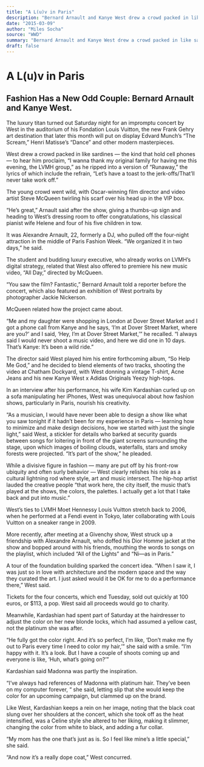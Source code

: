```yaml
---
title: "A L(u)v in Paris"
description: "Bernard Arnault and Kanye West drew a crowd packed in like sardines to hear him proclaim, “I wanna thank my original family for having me this evening, the LVMH group,” as he ripped into a version of ..."
date: "2015-03-09"
author: "Miles Socha"
source: "WWD"
summary: "Bernard Arnault and Kanye West drew a crowd packed in like sardines to hear him proclaim, “I wanna thank my original family for having me this evening, the LVMH group,” as he ripped into a version of “Runaway”. The young crowd went wild, with Oscar-winning film director and video artist Steve McQueen twirling his scarf over his head up in the VIP box."
draft: false
---
```


# A L(u)v in Paris

## Fashion Has a New Odd Couple: Bernard Arnault and Kanye West.

The luxury titan turned out Saturday night for an impromptu concert by West in the auditorium of his Fondation Louis Vuitton, the new Frank Gehry art destination that later this month will put on display Edvard Munch’s “The Scream,” Henri Matisse’s “Dance” and other modern masterpieces.

West drew a crowd packed in like sardines — the kind that hold cell phones — to hear him proclaim, “I wanna thank my original family for having me this evening, the LVMH group,” as he ripped into a version of “Runaway,” the lyrics of which include the refrain, “Let’s have a toast to the jerk-offs/That’ll never take work off.”

The young crowd went wild, with Oscar-winning film director and video artist Steve McQueen twirling his scarf over his head up in the VIP box.

“He’s great,” Arnault said after the show, giving a thumbs-up sign and heading to West’s dressing room to offer congratulations, his classical pianist wife Helene and four of his five children in tow.

It was Alexandre Arnault, 22, formerly a DJ, who pulled off the four-night attraction in the middle of Paris Fashion Week. “We organized it in two days,” he said.

The student and budding luxury executive, who already works on LVMH’s digital strategy, related that West also offered to premiere his new music video, “All Day,” directed by McQueen.

“You saw the film? Fantastic,” Bernard Arnault told a reporter before the concert, which also featured an exhibition of West portraits by photographer Jackie Nickerson.

McQueen related how the project came about.

“Me and my daughter were shopping in London at Dover Street Market and I got a phone call from Kanye and he says, ‘I’m at Dover Street Market, where are you?’ and I said, ‘Hey, I’m at Dover Street Market,’” he recalled. “I always said I would never shoot a music video, and here we did one in 10 days. That’s Kanye: It’s been a wild ride.”

The director said West played him his entire forthcoming album, “So Help Me God,” and he decided to blend elements of two tracks, shooting the video at Chatham Dockyard, with West donning a vintage T-shirt, Acne Jeans and his new Kanye West x Adidas Originals Yeezy high-tops.

In an interview after his performance, his wife Kim Kardashian curled up on a sofa manipulating her iPhones, West was unequivocal about how fashion shows, particularly in Paris, nourish his creativity.

“As a musician, I would have never been able to design a show like what you saw tonight if it hadn’t been for my experience in Paris — learning how to minimize and make design decisions, how we started with just the single light,” said West, a stickler for details who barked at security guards between songs for loitering in front of the giant screens surrounding the stage, upon which images of boiling clouds, waterfalls, stars and smoky forests were projected. “It’s part of the show,” he pleaded.

While a divisive figure in fashion — many are put off by his front-row ubiquity and often surly behavior — West clearly relishes his role as a cultural lightning rod where style, art and music intersect. The hip-hop artist lauded the creative people “that work here, the city itself, the music that’s played at the shows, the colors, the palettes. I actually get a lot that I take back and put into music.”

West’s ties to LVMH Moet Hennessy Louis Vuitton stretch back to 2006, when he performed at a Fendi event in Tokyo, later collaborating with Louis Vuitton on a sneaker range in 2009.

More recently, after meeting at a Givenchy show, West struck up a friendship with Alexandre Arnault, who doffed his Dior Homme jacket at the show and bopped around with his friends, mouthing the words to songs on the playlist, which included “All of the Lights” and “Ni—as in Paris.”

A tour of the foundation building sparked the concert idea. “When I saw it, I was just so in love with architecture and the modern space and the way they curated the art. I just asked would it be OK for me to do a performance there,” West said.

Tickets for the four concerts, which end Tuesday, sold out quickly at 100 euros, or $113, a pop. West said all proceeds would go to charity.

Meanwhile, Kardashian had spent part of Saturday at the hairdresser to adjust the color on her new blonde locks, which had assumed a yellow cast, not the platinum she was after.

“He fully got the color right. And it’s so perfect, I’m like, ‘Don’t make me fly out to Paris every time I need to color my hair,’” she said with a smile. “I’m happy with it. It’s a look. But I have a couple of shoots coming up and everyone is like, ‘Huh, what’s going on?’”

Kardashian said Madonna was partly the inspiration.

“I’ve always had references of Madonna with platinum hair. They’ve been on my computer forever, “ she said, letting slip that she would keep the color for an upcoming campaign, but clammed up on the brand.

Like West, Kardashian keeps a rein on her image, noting that the black coat slung over her shoulders at the concert, which she took off as the heat intensified, was a Celine style she altered to her liking, making it slimmer, changing the color from white to black, and adding a fur collar.

“My mom has the one that’s just as is. So I feel like mine’s a little special,” she said.

“And now it’s a really dope coat,” West concurred.
